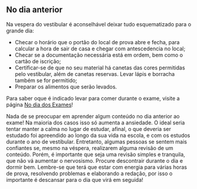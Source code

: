 No dia anterior
---------------
Na vespera do vestibular é aconselhável deixar tudo esquematizado para o grande dia:

- Checar o horário que o portão do local de prova abre e fecha, para calcular a hora de sair de casa e chegar com antescedencia no local;
- Checar se a documentação necessária está em ordem, bem como o cartão de iscrição;
- Certificar-se de que no seu material há canetas das cores permitidas pelo vestibular, além de canetas reservas. Levar lápis e borracha também se for permitido;
- Preparar os alimentos que serão levados. 

Para saber oque é indicado levar para comer durante o exame, visite a página [No dia dos Exames](http://www.qilabs.org/guias/vestibular/cronograma/dia-do-exame)!

Nada de se preocupar em aprender algum conteúdo no dia anterior ao exame! Na maioria dos casos isso só aumenta a ansiedade. O ideal seria tentar manter a calma no lugar de estudar, afinal, o que deveria ser estudado foi apreendido ao longo da sua vida na escola, e com os estudos durante o ano de vestibular. Entretanto, algumas pessoas se sentem mais confiantes se, mesmo na véspera, realizarem alguma revisão de um conteúdo. Porém, é importante que seja uma revisão simples e tranquila, que não vá aumentar o nervosismo. Procure descontrair durante o dia e dormir bem. Lembre-se que terá que estar com energia para várias horas de prova, resolvendo problemas e elaborando a redação, por isso o importante é descansar para o dia que virá em seguida!
